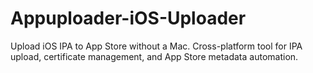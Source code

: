 # Appuploader-iOS-Uploader
Upload iOS IPA to App Store without a Mac. Cross-platform tool for IPA upload, certificate management, and App Store metadata automation.
